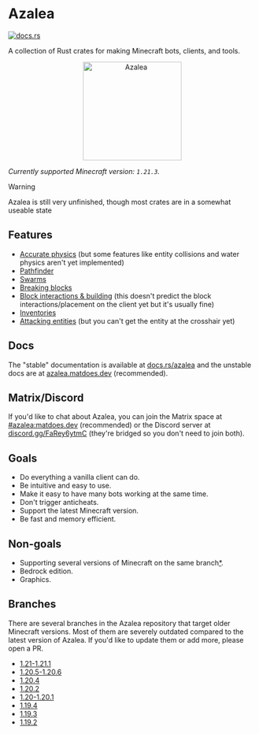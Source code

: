 # Azalea

[![docs.rs](https://img.shields.io/docsrs/azalea)](https://docs.rs/azalea)

A collection of Rust crates for making Minecraft bots, clients, and tools.

<p align="center">
    <img src="https://github.com/azalea-rs/azalea/assets/27899617/b98a42df-5cf0-4d1f-ae7c-ecca333e3cab" alt="Azalea" height="200">
</p>


<!-- The line below is automatically read and updated by the migrate script, so don't change it manually. -->

_Currently supported Minecraft version: `1.21.3`._

> [!WARNING]
> Azalea is still very unfinished, though most crates are in a somewhat useable state

## Features

-   [Accurate physics](https://github.com/azalea-rs/azalea/blob/main/azalea-physics/src/lib.rs) (but some features like entity collisions and water physics aren't yet implemented)
-   [Pathfinder](https://azalea.matdoes.dev/azalea/pathfinder/index.html)
-   [Swarms](https://azalea.matdoes.dev/azalea/swarm/index.html)
-   [Breaking blocks](https://azalea.matdoes.dev/azalea/struct.Client.html#method.mine)
-   [Block interactions & building](https://azalea.matdoes.dev/azalea/struct.Client.html#method.block_interact) (this doesn't predict the block interactions/placement on the client yet but it's usually fine)
-   [Inventories](https://azalea.matdoes.dev/azalea/struct.Client.html#impl-ContainerClientExt-for-Client)
-   [Attacking entities](https://azalea.matdoes.dev/azalea/struct.Client.html#method.attack) (but you can't get the entity at the crosshair yet)

## Docs

The "stable" documentation is available at [docs.rs/azalea](https://docs.rs/azalea) and the unstable docs are at [azalea.matdoes.dev](https://azalea.matdoes.dev) (recommended).

## Matrix/Discord

If you'd like to chat about Azalea, you can join the Matrix space at [#azalea:matdoes.dev](https://matrix.to/#/#azalea:matdoes.dev) (recommended) or the Discord server at [discord.gg/FaRey6ytmC](https://discord.gg/FaRey6ytmC) (they're bridged so you don't need to join both).

## Goals

-   Do everything a vanilla client can do.
-   Be intuitive and easy to use.
-   Make it easy to have many bots working at the same time.
-   Don't trigger anticheats.
-   Support the latest Minecraft version.
-   Be fast and memory efficient.

## Non-goals

-   Supporting several versions of Minecraft on the same branch[\*](https://github.com/azalea-rs/azalea-viaversion).
-   Bedrock edition.
-   Graphics.

## Branches

There are several branches in the Azalea repository that target older Minecraft versions.
Most of them are severely outdated compared to the latest version of Azalea.
If you'd like to update them or add more, please open a PR.

-   [1.21-1.21.1](https://github.com/azalea-rs/azalea/tree/1.21.1)
-   [1.20.5-1.20.6](https://github.com/azalea-rs/azalea/tree/1.20.6)
-   [1.20.4](https://github.com/azalea-rs/azalea/tree/1.20.4)
-   [1.20.2](https://github.com/azalea-rs/azalea/tree/1.20.2)
-   [1.20-1.20.1](https://github.com/azalea-rs/azalea/tree/1.20.1)
-   [1.19.4](https://github.com/azalea-rs/azalea/tree/1.19.4)
-   [1.19.3](https://github.com/azalea-rs/azalea/tree/1.19.3)
-   [1.19.2](https://github.com/azalea-rs/azalea/tree/1.19.2)
